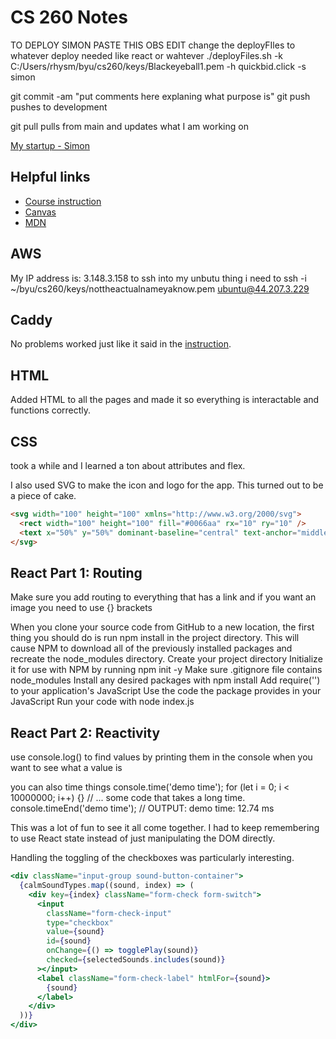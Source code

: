 # CS 260 Notes

TO DEPLOY SIMON PASTE THIS OBS EDIT
change the deployFIles to whatever deploy needed like react or wahtever
./deployFiles.sh -k C:/Users/rhysm/byu/cs260/keys/Blackeyeball1.pem -h quickbid.click -s simon



git commit -am "put comments here explaning what purpose is"
git push   pushes to development

git pull  pulls from main and updates what I am working on

[My startup - Simon](https://simon.cs260.click)

## Helpful links

- [Course instruction](https://github.com/webprogramming260)
- [Canvas](https://byu.instructure.com)
- [MDN](https://developer.mozilla.org)

## AWS

My IP address is: 3.148.3.158
to ssh into my unbutu thing i need to 
ssh -i ~/byu/cs260/keys/nottheactualnameyaknow.pem ubuntu@44.207.3.229

## Caddy

No problems worked just like it said in the [instruction](https://github.com/webprogramming260/.github/blob/main/profile/webServers/https/https.md).

## HTML

Added HTML to all the pages and made it so everything is interactable and functions correctly.


## CSS
took a while and I learned a ton about attributes and flex.

I also used SVG to make the icon and logo for the app. This turned out to be a piece of cake.

```html
<svg width="100" height="100" xmlns="http://www.w3.org/2000/svg">
  <rect width="100" height="100" fill="#0066aa" rx="10" ry="10" />
  <text x="50%" y="50%" dominant-baseline="central" text-anchor="middle" font-size="72" font-family="Arial" fill="white">C</text>
</svg>
```

## React Part 1: Routing

Make sure you add routing to everything that has a link and if you want an image you need to use {} brackets

When you clone your source code from GitHub to a new location, the first thing you should do is run npm install in the project directory. This will cause NPM to download all of the previously installed packages and recreate the node_modules directory.
Create your project directory
Initialize it for use with NPM by running npm init -y
Make sure .gitignore file contains node_modules
Install any desired packages with npm install <package name here>
Add require('<package name here>') to your application's JavaScript
Use the code the package provides in your JavaScript
Run your code with node index.js

## React Part 2: Reactivity

use console.log() to find values by printing them in the console when you want to see what a value is

you can also time things
console.time('demo time');
for (let i = 0; i < 10000000; i++) {}
// ... some code that takes a long time.
console.timeEnd('demo time');
// OUTPUT: demo time: 12.74 ms



This was a lot of fun to see it all come together. I had to keep remembering to use React state instead of just manipulating the DOM directly.

Handling the toggling of the checkboxes was particularly interesting.

```jsx
<div className="input-group sound-button-container">
  {calmSoundTypes.map((sound, index) => (
    <div key={index} className="form-check form-switch">
      <input
        className="form-check-input"
        type="checkbox"
        value={sound}
        id={sound}
        onChange={() => togglePlay(sound)}
        checked={selectedSounds.includes(sound)}
      ></input>
      <label className="form-check-label" htmlFor={sound}>
        {sound}
      </label>
    </div>
  ))}
</div>
```
